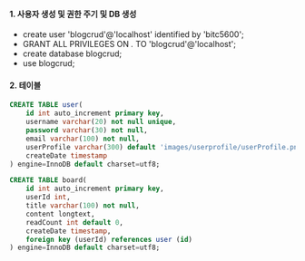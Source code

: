 #### 1. 사용자 생성 및 권한 주기 및 DB 생성
- create user 'blogcrud'@'localhost' identified by 'bitc5600';
- GRANT ALL PRIVILEGES ON *.* TO 'blogcrud'@'localhost';
- create database blogcrud;
- use blogcrud;

#### 2. 테이블
```sql
CREATE TABLE user(
    id int auto_increment primary key,
    username varchar(20) not null unique,
    password varchar(30) not null,
    email varchar(100) not null,
    userProfile varchar(300) default 'images/userprofile/userProfile.png',
    createDate timestamp
) engine=InnoDB default charset=utf8;
```

```sql
CREATE TABLE board(
    id int auto_increment primary key,
    userId int,
    title varchar(100) not null,
    content longtext,
    readCount int default 0,
    createDate timestamp,
    foreign key (userId) references user (id)
) engine=InnoDB default charset=utf8;
```